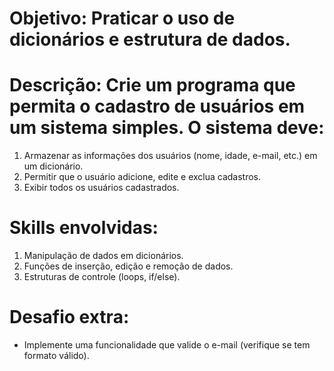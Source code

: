 # Objetivo: Praticar o uso de dicionários e estrutura de dados.

# Descrição: Crie um programa que permita o cadastro de usuários em um sistema simples. O sistema deve:


1. Armazenar as informações dos usuários (nome, idade, e-mail, etc.) em um dicionário.
2. Permitir que o usuário adicione, edite e exclua cadastros.
3. Exibir todos os usuários cadastrados.


# Skills envolvidas:

1. Manipulação de dados em dicionários.
2. Funções de inserção, edição e remoção de dados.
3. Estruturas de controle (loops, if/else).
# Desafio extra:

- Implemente uma funcionalidade que valide o e-mail (verifique se tem formato válido).
